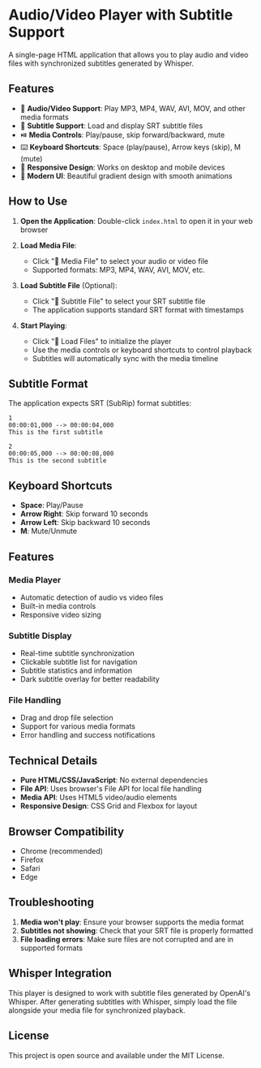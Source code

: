 # Audio/Video Player with Subtitle Support

A single-page HTML application that allows you to play audio and video files with synchronized subtitles generated by Whisper.

## Features

- 🎵 **Audio/Video Support**: Play MP3, MP4, WAV, AVI, MOV, and other media formats
- 📝 **Subtitle Support**: Load and display SRT subtitle files
- ⏯️ **Media Controls**: Play/pause, skip forward/backward, mute
- ⌨️ **Keyboard Shortcuts**: Space (play/pause), Arrow keys (skip), M (mute)
- 📱 **Responsive Design**: Works on desktop and mobile devices
- 🎨 **Modern UI**: Beautiful gradient design with smooth animations

## How to Use

1. **Open the Application**: Double-click `index.html` to open it in your web browser

2. **Load Media File**: 
   - Click "📁 Media File" to select your audio or video file
   - Supported formats: MP3, MP4, WAV, AVI, MOV, etc.

3. **Load Subtitle File** (Optional):
   - Click "📝 Subtitle File" to select your SRT subtitle file
   - The application supports standard SRT format with timestamps

4. **Start Playing**:
   - Click "🚀 Load Files" to initialize the player
   - Use the media controls or keyboard shortcuts to control playback
   - Subtitles will automatically sync with the media timeline

## Subtitle Format

The application expects SRT (SubRip) format subtitles:

```
1
00:00:01,000 --> 00:00:04,000
This is the first subtitle

2
00:00:05,000 --> 00:00:08,000
This is the second subtitle
```

## Keyboard Shortcuts

- **Space**: Play/Pause
- **Arrow Right**: Skip forward 10 seconds
- **Arrow Left**: Skip backward 10 seconds
- **M**: Mute/Unmute

## Features

### Media Player
- Automatic detection of audio vs video files
- Built-in media controls
- Responsive video sizing

### Subtitle Display
- Real-time subtitle synchronization
- Clickable subtitle list for navigation
- Subtitle statistics and information
- Dark subtitle overlay for better readability

### File Handling
- Drag and drop file selection
- Support for various media formats
- Error handling and success notifications

## Technical Details

- **Pure HTML/CSS/JavaScript**: No external dependencies
- **File API**: Uses browser's File API for local file handling
- **Media API**: Uses HTML5 video/audio elements
- **Responsive Design**: CSS Grid and Flexbox for layout

## Browser Compatibility

- Chrome (recommended)
- Firefox
- Safari
- Edge

## Troubleshooting

1. **Media won't play**: Ensure your browser supports the media format
2. **Subtitles not showing**: Check that your SRT file is properly formatted
3. **File loading errors**: Make sure files are not corrupted and are in supported formats

## Whisper Integration

This player is designed to work with subtitle files generated by OpenAI's Whisper. After generating subtitles with Whisper, simply load the file alongside your media file for synchronized playback.

## License

This project is open source and available under the MIT License. 